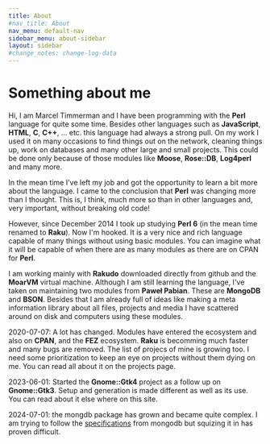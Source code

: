 ```yaml
---
title: About
#nav_title: About
nav_menu: default-nav
sidebar_menu: about-sidebar
layout: sidebar
#change_notes: change-log-data
---
```


# Something about me

Hi, I am Marcel Timmerman and I have been programming with the **Perl** language for quite some time. Besides other languages such as **JavaScript**, **HTML**, **C**, **C++**, ... etc. this language had always a strong pull. On my work I used it on many occasions to find things out on the network, cleaning things up, work on databases and many other large and small projects. This could be done only because of those modules like **Moose**, **Rose::DB**, **Log4perl** and many more.

In the mean time I've left my job and got the opportunity to learn a bit more about the language. I came to the conclusion that **Perl** was changing more than I thought. This is, I think, much more so than in other languages and, very important, without breaking old code!

However, since December 2014 I took up studying **Perl 6** (in the mean time renamed to **Raku**). Now I'm hooked. It is a very nice and rich language capable of many things without using basic modules. You can imagine what it will be capable of when there are as many modules as there are on CPAN for **Perl**.

I am working mainly with **Rakudo** downloaded directly from github and the **MoarVM** virtual machine. Although I am still learning the language, I've taken on maintaining two modules from **Paweł Pabian**. These are **MongoDB** and **BSON**. Besides that I am already full of ideas like making a meta information library about all files, projects and media I have scattered around on disk and computers using these modules.

2020-07-07: A lot has changed. Modules have entered the ecosystem and also on **CPAN**, and the **FEZ** ecosystem. **Raku** is becomming much faster and many bugs are removed. The list of projecs of mine is growing too. I need some prioritization to keep an eye on projects without them dying on me. You can read all about it on the projects page.

2023-06-01: Started the **Gnome::Gtk4** project as a follow up on **Gnome::Gtk3**. Setup and generation is made different as well as its use. You can read about it else where on this site.

2024-07-01: the mongdb package has grown and became quite complex. I am trying to follow the [specifications](https://github.com/mongodb/specifications/blob/master/source) from mongodb but squizing it in has proven difficult.
